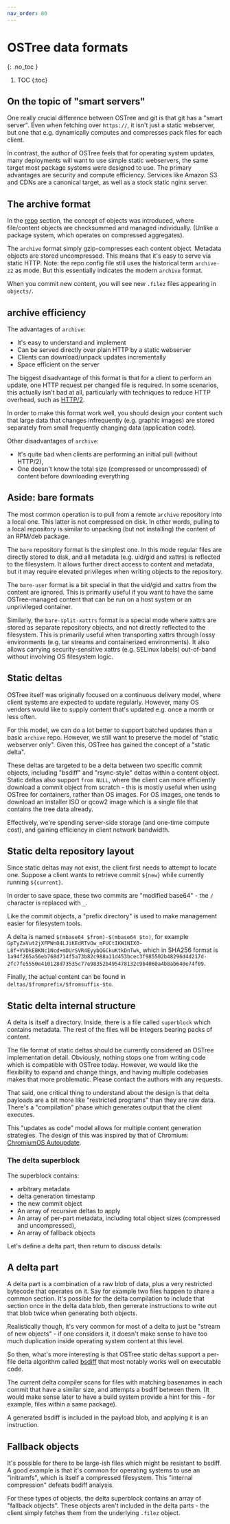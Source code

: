 ```yaml
---
nav_order: 80
---
```


# OSTree data formats
{: .no_toc }

1. TOC
{:toc}

<!-- SPDX-License-Identifier: (CC-BY-SA-3.0 OR GFDL-1.3-or-later) -->

## On the topic of "smart servers"

One really crucial difference between OSTree and git is that git has a
"smart server".  Even when fetching over `https://`, it isn't just a
static webserver, but one that e.g. dynamically computes and
compresses pack files for each client.

In contrast, the author of OSTree feels that for operating system
updates, many deployments will want to use simple static webservers,
the same target most package systems were designed to use.  The
primary advantages are security and compute efficiency.  Services like
Amazon S3 and CDNs are a canonical target, as well as a stock static
nginx server.

## The archive format

In the [repo](repo.md) section, the concept of objects was introduced,
where file/content objects are checksummed and managed individually.
(Unlike a package system, which operates on compressed aggregates).

The `archive` format simply gzip-compresses each content object.
Metadata objects are stored uncompressed.  This means that it's easy
to serve via static HTTP.  Note: the repo config file still uses the
historical term `archive-z2` as mode. But this essentially indicates
the modern `archive` format.

When you commit new content, you will see new `.filez` files appearing
in `objects/`.

## archive efficiency

The advantages of `archive`:

 - It's easy to understand and implement
 - Can be served directly over plain HTTP by a static webserver
 - Clients can download/unpack updates incrementally
 - Space efficient on the server

The biggest disadvantage of this format is that for a client to
perform an update, one HTTP request per changed file is required.  In
some scenarios, this actually isn't bad at all, particularly with
techniques to reduce HTTP overhead, such as
[HTTP/2](https://en.wikipedia.org/wiki/HTTP/2).

In order to make this format work well, you should design your content
such that large data that changes infrequently (e.g. graphic images)
are stored separately from small frequently changing data (application
code).

Other disadvantages of `archive`:

 - It's quite bad when clients are performing an initial pull (without HTTP/2),
 - One doesn't know the total size (compressed or uncompressed) of content
   before downloading everything

## Aside: bare formats

The most common operation is to pull from a remote `archive` repository
into a local one.  This latter is not compressed on disk.  In other
words, pulling to a local repository is similar to unpacking (but not
installing) the content of an RPM/deb package.

The `bare` repository format is the simplest one. In this mode regular files
are directly stored to disk, and all metadata (e.g. uid/gid and xattrs) is
reflected to the filesystem.
It allows further direct access to content and metadata, but it may require
elevated privileges when writing objects to the repository.

The `bare-user` format is a bit special in that the uid/gid and xattrs
from the content are ignored.  This is primarily useful if you want to
have the same OSTree-managed content that can be run on a host system
or an unprivileged container.

Similarly, the `bare-split-xattrs` format is a special mode where xattrs
are stored as separate repository objects, and not directly reflected to
the filesystem.
This is primarily useful when transporting xattrs through lossy environments
(e.g. tar streams and containerized environments). It also allows carrying
security-sensitive xattrs (e.g. SELinux labels) out-of-band without involving
OS filesystem logic.

## Static deltas

OSTree itself was originally focused on a continuous delivery model, where
client systems are expected to update regularly.  However, many OS vendors
would like to supply content that's updated e.g. once a month or less often.

For this model, we can do a lot better to support batched updates than
a basic `archive` repo. However, we still want to preserve the
model of "static webserver only".  Given this, OSTree has gained the
concept of a "static delta".

These deltas are targeted to be a delta between two specific commit
objects, including "bsdiff" and "rsync-style" deltas within a content
object.  Static deltas also support `from NULL`, where the client can
more efficiently download a commit object from scratch - this is
mostly useful when using OSTree for containers, rather than OS images.
For OS images, one tends to download an installer ISO or qcow2 image
which is a single file that contains the tree data already.

Effectively, we're spending server-side storage (and one-time compute
cost), and gaining efficiency in client network bandwidth.

## Static delta repository layout

Since static deltas may not exist, the client first needs to attempt
to locate one.  Suppose a client wants to retrieve commit `${new}`
while currently running `${current}`.

In order to save space, these two commits are "modified base64" - the 
`/` character is replaced with `_`.

Like the commit objects, a "prefix directory" is used to make
management easier for filesystem tools.

A delta is named `$(mbase64 $from)-$(mbase64 $to)`, for example
`GpTyZaVut2jXFPWnO4LJiKEdRTvOw_mFUCtIKW1NIX0-L8f+VVDkEBKNc1Ncd+mDUrSVR4EyybQGCkuKtkDnTwk`,
which in SHA256 format is
`1a94f265a56eb768d714f5a73b82c988a11d453bcec3f985502b48296d4d217d-2fc7fe5550e410128d73535c77e98352b495478132c9b4060a4b8ab640e74f09`.

Finally, the actual content can be found in
`deltas/$fromprefix/$fromsuffix-$to`.

## Static delta internal structure

A delta is itself a directory.  Inside, there is a file called
`superblock` which contains metadata.  The rest of the files will be
integers bearing packs of content.

The file format of static deltas should be currently considered an
OSTree implementation detail.  Obviously, nothing stops one from
writing code which is compatible with OSTree today.  However, we would
like the flexibility to expand and change things, and having multiple
codebases makes that more problematic.  Please contact the authors
with any requests.

That said, one critical thing to understand about the design is that
delta payloads are a bit more like "restricted programs" than they are
raw data.  There's a "compilation" phase which generates output that
the client executes.

This "updates as code" model allows for multiple content generation
strategies.  The design of this was inspired by that of Chromium:
[ChromiumOS Autoupdate](http://dev.chromium.org/chromium-os/chromiumos-design-docs/filesystem-autoupdate).

### The delta superblock

The superblock contains:

 - arbitrary metadata
 - delta generation timestamp
 - the new commit object
 - An array of recursive deltas to apply
 - An array of per-part metadata, including total object sizes (compressed and uncompressed),
 - An array of fallback objects

Let's define a delta part, then return to discuss details:

## A delta part

A delta part is a combination of a raw blob of data, plus a very
restricted bytecode that operates on it.  Say for example two files
happen to share a common section.  It's possible for the delta
compilation to include that section once in the delta data blob, then
generate instructions to write out that blob twice when generating
both objects.

Realistically though, it's very common for most of a delta to just be
"stream of new objects" - if one considers it, it doesn't make sense
to have too much duplication inside operating system content at this
level.

So then, what's more interesting is that OSTree static deltas support
a per-file delta algorithm called
[bsdiff](https://github.com/mendsley/bsdiff) that most notably works
well on executable code.

The current delta compiler scans for files with matching basenames in
each commit that have a similar size, and attempts a bsdiff between
them.  (It would make sense later to have a build system provide a
hint for this - for example, files within a same package).

A generated bsdiff is included in the payload blob, and applying it is
an instruction.

## Fallback objects

It's possible for there to be large-ish files which might be resistant
to bsdiff.  A good example is that it's common for operating systems
to use an "initramfs", which is itself a compressed filesystem.  This
"internal compression" defeats bsdiff analysis.

For these types of objects, the delta superblock contains an array of
"fallback objects".  These objects aren't included in the delta
parts - the client simply fetches them from the underlying `.filez`
object.
